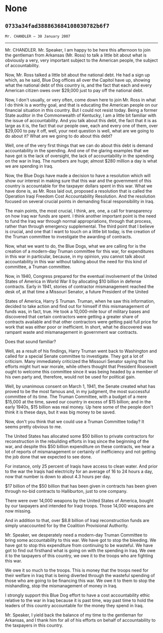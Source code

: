 # None
## `0733a34fad388863684108030782b6f7`
`Mr. CHANDLER — 30 January 2007`

---


Mr. CHANDLER. Mr. Speaker, I am happy to be here this afternoon to 
join the gentleman from Arkansas (Mr. Ross) to talk a little bit about 
what is obviously a very, very important subject to the American 
people, the subject of accountability.

Now, Mr. Ross talked a little bit about the national debt. He had a 
sign up which, as he said, Blue Dog offices all over the Capitol have 
up, showing what the national debt of this country is, and the fact 
that each and every American citizen owes over $29,000 just to pay off 
the national debt.

Now, I don't usually, or very often, come down here to join Mr. Ross 
in what I do think is a worthy goal, and that is educating the American 
people on our financial situation in this country. But I could not 
resist today. Being a former State auditor in the Commonwealth of 
Kentucky, I am a little bit familiar with the issue of accountability. 
And you talk about this debt, the fact that it is as large as it is, 
the fact that our people owe, each and every one of them, over $29,000 
to pay it off, well, your next question is well, what are we going to 
do about it? What are we going to do about this debt?

Well, one of the very first things that we can do about this debt is 
demand accountability in the spending. And one of the glaring examples 
that we have got is the lack of oversight, the lack of accountability 
in the spending on the war in Iraq. The numbers are huge; almost $280 
million a day is what we are spending in Iraq.

Now, the Blue Dogs have made a decision to have a resolution which 
will show our interest in making sure that this war and the government 
of this country is accountable for the taxpayer dollars spent in this 
war. What we have done is, as Mr. Ross laid out, proposed a resolution 
that is called the Operation Iraqi Freedom Cost Accountability 
Resolution. And the resolution focused on several crucial points in 
demanding fiscal responsibility in Iraq.

The main points, the most crucial, I think, are, one, a call for 
transparency on how Iraq war funds are spent. I think another important 
point is the need to fund the Iraq war through normal appropriations, 
through that process, rather than through emergency supplemental. The 
third point that I believe is crucial, and one that I want to touch on 
a little bit today, is the creation of the Truman committee to 
investigate the awarding of contracts.

Now, what we want to do, the Blue Dogs, what we are calling for is 
the creation of a modern-day Truman committee for this war, for 
expenditures in this war in particular, because, in my opinion, you 
cannot talk about accountability in this war without talking about the 
need for this kind of committee, a Truman committee.

Now, in 1940, Congress prepared for the eventual involvement of the 
United States of America in World War II by allocating $10 billion in 
defense contracts. Early in 1941, stories of contractor mismanagement 
reached the desk of, at that time a Missouri Senator, a future 
President of the United


States of America, Harry S Truman. Truman, when he saw this 
information, decided to take action and find out for himself if this 
mismanagement of funds was, in fact, true. He took a 10,000-mile tour 
of military bases and discovered that certain contractors were getting 
a greater share of contracts available and that other contractors were 
getting paid full price for work that was either poor or inefficient. 
In short, what he discovered was rampant waste and mismanagement in 
government war contracts.



Does that sound familiar?

Well, as a result of his findings, Harry Truman went back to 
Washington and called for a special Senate committee to investigate. 
They got a lot of criticism. Many immediately criticized the Missouri 
Senator saying that his efforts might hurt war morale, while others 
thought that President Roosevelt ought to welcome this committee since 
it was being headed by a member of his own party and, therefore, would 
not be used for political gain.

Well, by unanimous consent on March 1, 1941, the Senate created what 
has proved to be the most famous and, in my judgment, the most 
successful committee of its time. The Truman Committee, with a budget 
of a mere $15,000 at the time, saved our country in excess of $15 
billion; and in the early 1940s, $15 billion was real money. Up here 
some of the people don't think it is these days, but it was big money 
to be saved.

Now, don't you think that we could use a Truman Committee today? It 
seems pretty obvious to me.

The United States has allocated some $50 billion to private 
contractors for reconstruction in the rebuilding efforts in Iraq since 
the beginning of the war, and despite this $50 billion expenditure on 
these contracts, we hear a lot of reports of mismanagement or certainly 
of inefficiency and not getting the job done that we expected to see 
done.

For instance, only 25 percent of Iraqis have access to clean water. 
And prior to the war the Iraqis had electricity for an average of 16 to 
24 hours a day, now that number is down to about 4.3 hours per day.

$17 billion of the $50 billion that has been given in contracts has 
been given through no-bid contracts to Halliburton, just to one 
company.

There were over 14,000 weapons by the United States of America, 
bought by our taxpayers and intended for Iraqi troops. Those 14,000 
weapons are now missing.

And in addition to that, over $8.8 billion of Iraqi reconstruction 
funds are simply unaccounted for by the Coalition Provisional 
Authority.

Mr. Speaker, we desperately need a modern-day Truman Committee to 
bring some accountability to this war. We have got to stop the 
bleeding. We have got to stop this expenditure from continuing to be 
wasteful. We have got to find out firsthand what is going on with the 
spending in Iraq. We owe it to the taxpayers of this country, we owe it 
to the troops who are fighting this war.

We owe it so much to the troops. This is money that the troops need 
for their welfare in Iraq that is being diverted through the wasteful 
spending of those who are going to be financing this war. We owe it to 
them to stop the mishandling, stop the mismanagement of money in Iraq.

I strongly support this Blue Dog effort to have a cost accountability 
ethic relative to the war in Iraq because it is past time, way past 
time to hold the leaders of this country accountable for the money they 
spend in Iraq.

Mr. Speaker, I yield back the balance of my time to the gentleman for 
Arkansas, and I thank him for all of his efforts on behalf of 
accountability to the taxpayers in this country.
